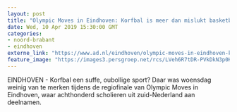 ```yaml
---
layout: post
title: "Olympic Moves in Eindhoven: Korfbal is meer dan mislukt basketbal"
date: Wed, 10 Apr 2019 15:30:00 GMT
categories: 
- noord-brabant 
- eindhoven 
externe_link: "https://www.ad.nl/eindhoven/olympic-moves-in-eindhoven-korfbal-is-meer-dan-mislukt-basketbal~ae6d9de5/"
feature_image: "https://images3.persgroep.net/rcs/LVeh6R7tDR-PVkDkN3p0Ktxf_iI/diocontent/145244360/_fitwidth/400/?appId=21791a8992982cd8da851550a453bd7f&quality=0.7"
---
```


EINDHOVEN - Korfbal een suffe, oubollige sport? Daar was woensdag weinig van te merken tijdens de regiofinale van Olympic Moves in Eindhoven, waar achthonderd scholieren uit zuid-Nederland aan deelnamen.
